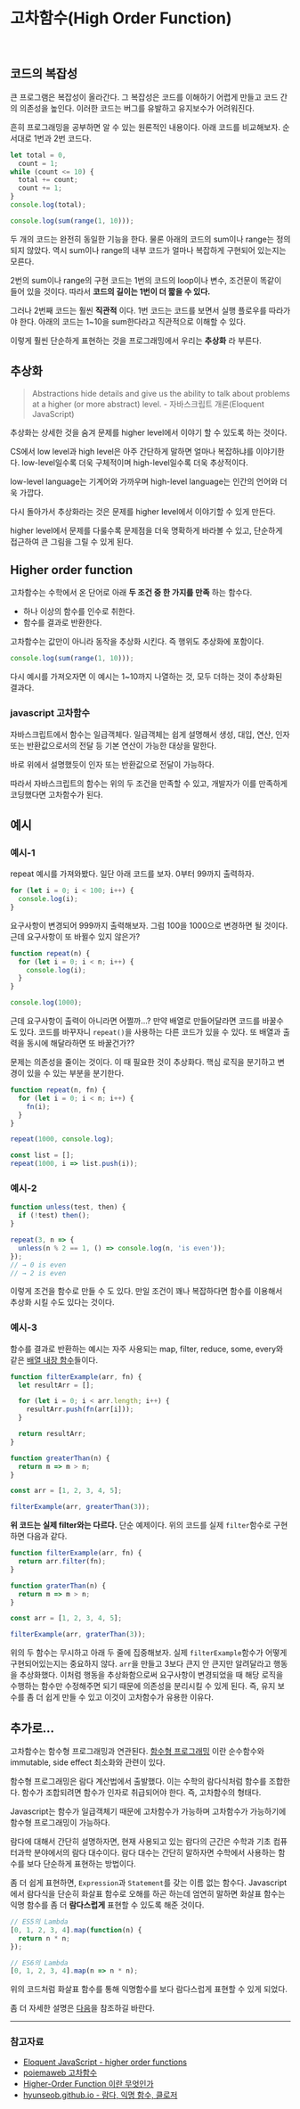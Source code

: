 # 고차함수(High Order Function)

<br/>

## 코드의 복잡성

큰 프로그램은 복잡성이 올라간다. 그 복잡성은 코드를 이해하기 어렵게 만들고 코드 간의 의존성을 높인다. 이러한 코드는 버그를 유발하고 유지보수가 어려워진다.

흔히 프로그래밍을 공부하면 알 수 있는 원론적인 내용이다. 아래 코드를 비교해보자. 순서대로 1번과 2번 코드다.

```js
let total = 0,
  count = 1;
while (count <= 10) {
  total += count;
  count += 1;
}
console.log(total);
```

```js
console.log(sum(range(1, 10)));
```

두 개의 코드는 완전히 동일한 기능을 한다. 물론 아래의 코드의 sum이나 range는 정의되지 않았다.
역시 sum이나 range의 내부 코드가 얼마나 복잡하게 구현되어 있는지는 모른다.

2번의 sum이나 range의 구현 코드는 1번의 코드의 loop이나 변수, 조건문이 똑같이 들어 있을 것이다. 따라서 **코드의 길이는 1번이 더 짧을 수 있다.**

그러나 2번째 코드는 훨씬 **직관적** 이다. 1번 코드는 코드를 보면서 실행 플로우를 따라가야 한다. 아래의 코드는 1~10을 sum한다라고 직관적으로 이해할 수 있다.

이렇게 훨씬 단순하게 표현하는 것을 프로그래밍에서 우리는 **추상화** 라 부른다.

## 추상화

> Abstractions hide details and give us the ability to talk about problems at a higher (or more abstract) level. - 자바스크립트 개론(Eloquent JavaScript)

추상화는 상세한 것을 숨겨 문제를 higher level에서 이야기 할 수 있도록 하는 것이다.

CS에서 low level과 high level은 아주 간단하게 말하면 얼마나 복잡하냐를 이야기한다. low-level일수록 더욱 구체적이며 high-level일수록 더욱 추상적이다.

low-level language는 기계어와 가까우며 high-level language는 인간의 언어와 더욱 가깝다.

다시 돌아가서 추상화라는 것은 문제를 higher level에서 이야기할 수 있게 만든다.

higher level에서 문제를 다룰수록 문제점을 더욱 명확하게 바라볼 수 있고, 단순하게 접근하여 큰 그림을 그릴 수 있게 된다.

## Higher order function

고차함수는 수학에서 온 단어로 아래 **두 조건 중 한 가지를 만족** 하는 함수다.

- 하나 이상의 함수를 인수로 취한다.
- 함수를 결과로 반환한다.

고차함수는 값만이 아니라 동작을 추상화 시킨다. 즉 행위도 추상화에 포함이다.

```js
console.log(sum(range(1, 10)));
```

다시 예시를 가져오자면 이 예시는 1~10까지 나열하는 것, 모두 더하는 것이 추상화된 결과다.

### javascript 고차함수

자바스크립트에서 함수는 일급객체다. 일급객체는 쉽게 설명해서 생성, 대입, 연산, 인자 또는 반환값으로서의 전달 등 기본 연산이 가능한 대상을 말한다.

바로 위에서 설명했듯이 인자 또는 반환값으로 전달이 가능하다.

따라서 자바스크립트의 함수는 위의 두 조건을 만족할 수 있고, 개발자가 이를 만족하게 코딩했다면 고차함수가 된다.

## 예시

### 예시-1

repeat 예시를 가져와봤다. 일단 아래 코드를 보자. 0부터 99까지 출력하자.

```js
for (let i = 0; i < 100; i++) {
  console.log(i);
}
```

요구사항이 변경되어 999까지 출력해보자. 그럼 100을 1000으로 변경하면 될 것이다. 근데 요구사항이 또 바뀔수 있지 않은가?

```js
function repeat(n) {
  for (let i = 0; i < n; i++) {
    console.log(i);
  }
}

console.log(1000);
```

근데 요구사항이 출력이 아니라면 어쩔까...? 만약 배열로 만들어달라면 코드를 바꿀수도 있다. 코드를 바꾸자니 `repeat()`을 사용하는 다른 코드가 있을 수 있다. 또 배열과 출력을 동시에 해달라하면 또 바꿀건가??

문제는 의존성을 줄이는 것이다. 이 때 필요한 것이 추상화다. 핵심 로직을 분기하고 변경이 있을 수 있는 부분을 분기한다.

```js
function repeat(n, fn) {
  for (let i = 0; i < n; i++) {
    fn(i);
  }
}

repeat(1000, console.log);

const list = [];
repeat(1000, i => list.push(i));
```

### 예시-2

```js
function unless(test, then) {
  if (!test) then();
}

repeat(3, n => {
  unless(n % 2 == 1, () => console.log(n, 'is even'));
});
// → 0 is even
// → 2 is even
```

이렇게 조건을 함수로 만들 수 도 있다. 만일 조건이 꽤나 복잡하다면 함수를 이용해서 추상화 시킬 수도 있다는 것이다.

### 예시-3

함수를 결과로 반환하는 예시는 자주 사용되는 map, filter, reduce, some, every와 같은 [배열 내장 함수](https://github.com/Im-D/Dev-Docs/blob/master/Javascript/%EB%B0%B0%EC%97%B4%20%EB%82%B4%EC%9E%A5%ED%95%A8%EC%88%98.md)들이다.

```js
function filterExample(arr, fn) {
  let resultArr = [];

  for (let i = 0; i < arr.length; i++) {
    resultArr.push(fn(arr[i]));
  }

  return resultArr;
}

function greaterThan(n) {
  return m => m > n;
}

const arr = [1, 2, 3, 4, 5];

filterExample(arr, greaterThan(3));
```

**위 코드는 실제 filter와는 다르다.** 단순 예제이다.
위의 코드를 실제 `filter`함수로 구현하면 다음과 같다.

```js
function filterExample(arr, fn) {
  return arr.filter(fn);
}

function graterThan(n) {
  return m => m > n;
}

const arr = [1, 2, 3, 4, 5];

filterExample(arr, graterThan(3));
```

위의 두 함수는 무시하고 아래 두 줄에 집중해보자. 실제 `filterExample`함수가 어떻게 구현되어있는지는 중요하지 않다. `arr`을 만들고 3보다 큰지 안 큰지만 알려달라고 행동을 추상화했다. 이처럼 행동을 추상화함으로써 요구사항이 변경되었을 때 해당 로직을 수행하는 함수만 수정해주면 되기 때문에 의존성을 분리시킬 수 있게 된다. 즉, 유지 보수를 좀 더 쉽게 만들 수 있고 이것이 고차함수가 유용한 이유다.

## 추가로...

고차함수는 함수형 프로그래밍과 연관된다. [함수형 프로그래밍](https://github.com/Im-D/Dev-Docs/blob/master/Language/함수형%20프로그래밍.md) 이란 순수함수와 immutable, side effect 최소화와 관련이 있다.

함수형 프로그래밍은 람다 계산법에서 출발했다. 이는 수학의 람다식처럼 함수를 조합한다. 함수가 조합되려면 함수가 인자로 취급되어야 한다. 즉, 고차함수의 형태다.

Javascript는 함수가 일급객체기 때문에 고차함수가 가능하며 고차함수가 가능하기에 함수형 프로그래밍이 가능하다.

람다에 대해서 간단히 설명하자면, 현재 사용되고 있는 람다의 근간은 수학과 기초 컴퓨터과학 분야에서의 람다 대수이다. 람다 대수는 간단히 말하자면 수학에서 사용하는 함수를 보다 단순하게 표현하는 방법이다.

좀 더 쉽게 표현하면, `Expression`과 `Statement`를 갖는 이름 없는 함수다. Javascript에서 람다식을 단순히 화살표 함수로 오해를 하곤 하는데 엄연히 말하면 화살표 함수는 익명 함수를 좀 더 **람다스럽게** 표현할 수 있도록 해준 것이다.

```js
// ES5의 Lambda
[0, 1, 2, 3, 4].map(function(n) {
  return n * n;
});
```

```js
// ES6의 Lambda
[0, 1, 2, 3, 4].map(n => n * n);
```

위의 코드처럼 화살표 함수를 통해 익명함수를 보다 람다스럽게 표현할 수 있게 되었다.

좀 더 자세한 설명은 [다음](https://github.com/Im-D/Dev-Docs/blob/master/Language/Lamda.md)을 참조하길 바란다.

---

### 참고자료

- [Eloquent JavaScript - higher order functions](http://eloquentjavascript.net/05_higher_order.html)
- [poiemaweb 고차함수](https://poiemaweb.com/js-array-higher-order-function)
- [Higher-Order Function 이란 무엇인가](https://medium.com/@la.place/higher-order-function-%EC%9D%B4%EB%9E%80-%EB%AC%B4%EC%97%87%EC%9D%B8%EA%B0%80-1c61e0bea79)
- [hyunseob.github.io - 람다, 익명 함수, 클로저](https://hyunseob.github.io/2016/09/17/lambda-anonymous-function-closure/)
